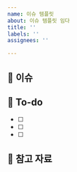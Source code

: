 ```yaml
---
name: 이슈 템플릿
about: 이슈 템플릿 임다
title: ''
labels: ''
assignees: ''

---
```


## 📌 이슈 
<!-- 이슈에 대해서 설명해주세요 -->

## 📝 To-do
<!-- 작업 사항을 적어주세요 -->
- [ ] 
- [ ] 
- [ ] 

## 📂 참고 자료
<!-- 참고 자료가 있다면 남겨주세요  -->

